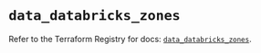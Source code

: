 # `data_databricks_zones`

Refer to the Terraform Registry for docs: [`data_databricks_zones`](https://registry.terraform.io/providers/databricks/databricks/1.87.1/docs/data-sources/zones).
